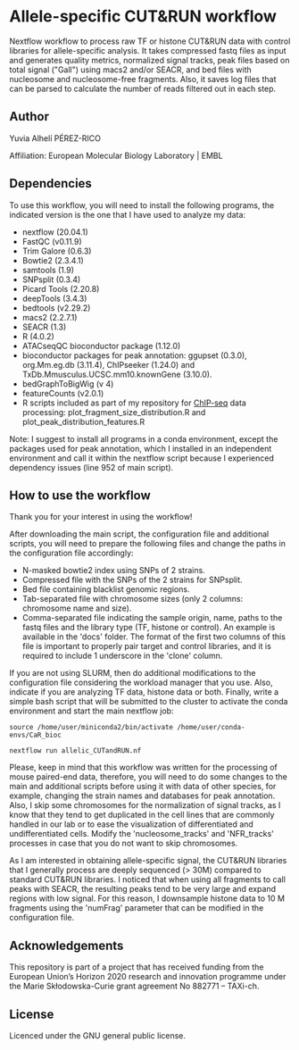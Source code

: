 # Allele-specific CUT&RUN workflow

Nextflow workflow to process raw TF or histone CUT&RUN data with control libraries for allele-specific analysis. It takes compressed fastq files as input and generates quality metrics, normalized signal tracks, peak files based on total signal ("Gall") using macs2 and/or SEACR, and bed files with nucleosome and nucleosome-free fragments. Also, it saves log files that can be parsed to calculate the number of reads filtered out in each step.

## Author

Yuvia Alhelí PÉREZ-RICO

Affiliation: European Molecular Biology Laboratory | EMBL

## Dependencies

To use this workflow, you will need to install the following programs, the indicated version is the one that I have used to analyze my data:

- nextflow (20.04.1)
- FastQC (v0.11.9)
- Trim Galore (0.6.3)
- Bowtie2 (2.3.4.1)
- samtools (1.9)
- SNPsplit (0.3.4)
- Picard Tools (2.20.8)
- deepTools (3.4.3)
- bedtools (v2.29.2)
- macs2 (2.2.7.1)
- SEACR (1.3)
- R (4.0.2)
- ATACseqQC bioconductor package (1.12.0)
- bioconductor packages for peak annotation: ggupset (0.3.0), org.Mm.eg.db (3.11.4), ChIPseeker (1.24.0) and TxDb.Mmusculus.UCSC.mm10.knownGene (3.10.0).
- bedGraphToBigWig (v 4)
- featureCounts (v2.0.1)
- R scripts included as part of my repository for [ChIP-seq](https://github.com/yuviaapr/allele-specific_ChIP-seq/tree/main/bin) data processing: plot_fragment_size_distribution.R and plot_peak_distribution_features.R

Note: I suggest to install all programs in a conda environment, except the packages used for peak annotation, which I installed in an independent environment and call it within the nextflow script because I experienced dependency issues (line 952 of main script).

## How to use the workflow

Thank you for your interest in using the workflow!

After downloading the main script, the configuration file and additional scripts, you will need to prepare the following files and change the paths in the configuration file accordingly:

- N-masked bowtie2 index using SNPs of 2 strains.
- Compressed file with the SNPs of the 2 strains for SNPsplit.
- Bed file containing blacklist genomic regions.
- Tab-separated file with chromosome sizes (only 2 columns: chromosome name and size).
- Comma-separated file indicating the sample origin, name, paths to the fastq files and the library type (TF, histone or control). An example is available in the 'docs' folder. The format of the first two columns of this file is important to properly pair target and control libraries, and it is required to include 1 underscore in the 'clone' column.

If you are not using SLURM, then do additional modifications to the configuration file considering the workload manager that you use. Also, indicate if you are analyzing TF data, histone data or both. Finally, write a simple bash script that will be submitted to the cluster to activate the conda environment and start the main nextflow job:

`source /home/user/miniconda2/bin/activate /home/user/conda-envs/CaR_bioc`

`nextflow run allelic_CUTandRUN.nf`

Please, keep in mind that this workflow was written for the processing of mouse paired-end data, therefore, you will need to do some changes to the main and additional scripts before using it with data of other species, for example, changing the strain names and databases for peak annotation. Also, I skip some chromosomes for the normalization of signal tracks, as I know that they tend to get duplicated in the cell lines that are commonly handled in our lab or to ease the visualization of differentiated and undifferentiated cells. Modify the 'nucleosome_tracks' and 'NFR_tracks'  processes in case that you do not want to skip chromosomes.

As I am interested in obtaining allele-specific signal, the CUT&RUN libraries that I generally process are deeply sequenced (> 30M) compared to standard CUT&RUN libraries. I noticed that when using all fragments to call peaks with SEACR, the resulting peaks tend to be very large and expand regions with low signal. For this reason, I downsample histone data to 10 M fragments using the 'numFrag' parameter that can be modified in the configuration file.

## Acknowledgements

This repository is part of a project that has received funding from the European Union’s Horizon 2020 research and innovation programme under the Marie Skłodowska-Curie grant agreement No 882771 – TAXi-ch.

## License

Licenced under the GNU general public license.

